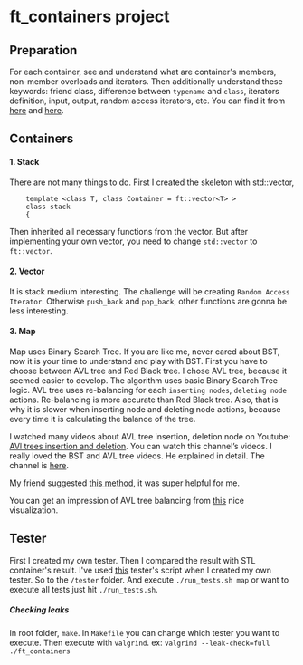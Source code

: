 # ft_containers project

## Preparation
For each container, see and understand what are container's members, non-member overloads and iterators. Then additionally understand these keywords: friend class, difference between ```typename``` and ```class```, iterators definition, input, output, random access iterators, etc. 
You can find it from [here](https://legacy.cplusplus.com/) and [here](https://en.cppreference.com/w/).

## Containers
#### 1. Stack
There are not many things to do.
First I created the skeleton with std::vector, 
```
    template <class T, class Container = ft::vector<T> >
    class stack
    {
```
Then inherited all necessary functions from the vector. 
But after implementing your own vector, you need to change ```std::vector``` to ```ft::vector```. 

#### 2. Vector
It is stack medium interesting. The challenge will be creating ```Random Access Iterator```. Otherwise ```push_back``` and ```pop_back```, other functions are gonna be less interesting. 

#### 3. Map
Map uses Binary Search Tree. If you are like me, never cared about BST, now it is your time to understand and play with BST. 
First you have to choose between AVL tree and Red Black tree. I chose AVL tree, because it seemed easier to develop. The algorithm uses basic Binary Search Tree logic. 
AVL tree uses re-balancing for each ```inserting nodes```, ```deleting node``` actions. Re-balancing is more accurate than Red Black tree. Also, that is why it is slower when inserting node and deleting node actions, because every time it is calculating the balance of the tree. 

I watched many videos about AVL tree insertion, deletion node on Youtube:
[AVl trees insertion and deletion](https://youtu.be/otiDcwZbCo4). You can watch this channel’s videos. I really loved the BST and AVL tree videos. He explained in detail. The channel is [here](https://www.youtube.com/@SimpleSnippets). 

My friend suggested [this method](https://www.geeksforgeeks.org/traversing-a-map-or-unordered_map-in-cpp-stl/), it was super helpful for me. 

You can get an impression of AVL tree balancing from [this](https://www.cs.usfca.edu/~galles/visualization/AVLtree.html) nice visualization.

## Tester
First I created my own tester. Then I compared the result with STL container's result. 
I've used [this](https://github.com/valentinllpz/containers_unit_tests) tester's script when I created my own tester. 
So to the ```/tester``` folder. And execute ```./run_tests.sh map``` or want to execute all tests just hit ```./run_tests.sh```.
##### Checking leaks
In root folder, ```make```. In ```Makefile``` you can change which tester you want to execute. Then execute with ```valgrind```. ex: ```valgrind --leak-check=full ./ft_containers ```

